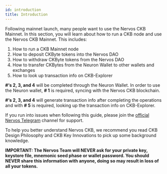 ```yaml
---
id: introduction
title: Introduction
---
```

Following mainnet launch, many people want to use the Nervos CKB Mainnet. In this section, you will learn about how to run a CKB node and use the Nervos CKB Mainnet. This includes:

1. How to run a CKB Mainnet node
2. How to deposit CKByte tokens into the Nervos DAO
3. How to withdraw CKByte tokens from the Nervos DAO
4. How to transfer CKBytes from the Neuron Wallet to other wallets and exchanges
5. How to look up transaction info on CKB-Explorer

**#‘s 2, 3, and 4** will be completed through the Neuron Wallet. In order to use the Neuron wallet, **# 1** is required, syncing with the Nervos CKB blockchain.

**#‘s 2, 3, and 4** will generate transaction info after completing the operations and with **# 5** is required, looking up the transaction info on CKB-Explorer.

If you run into issues when following this guide, please join the [official Nervos Telegram](https://t.me/NervosNetwork) channel for support.

To help you better understand Nervos CKB, we recommend you read CKB Design Philosophy and CKB Key Innovations to pick up some background knowledge. 

**IMPORTANT: The Nervos Team will NEVER ask for your private key, keystore file, mnemonic seed phase or wallet password. You should NEVER share this information with anyone, doing so may result in loss of all your tokens.**
